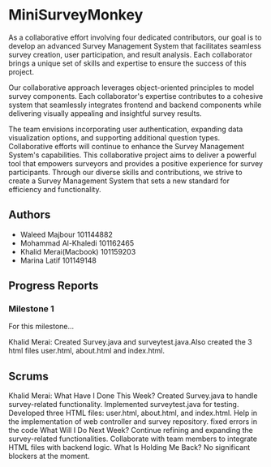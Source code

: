 # MiniSurveyMonkey

As a collaborative effort involving four dedicated contributors, our goal is to develop an advanced Survey Management System that facilitates seamless survey creation, user participation, and result analysis. Each collaborator brings a unique set of skills and expertise to ensure the success of this project.

Our collaborative approach leverages object-oriented principles to model survey components. Each collaborator's expertise contributes to a cohesive system that seamlessly integrates frontend and backend components while delivering visually appealing and insightful survey results.

The team envisions incorporating user authentication, expanding data visualization options, and supporting additional question types. Collaborative efforts will continue to enhance the Survey Management System's capabilities. This collaborative project aims to deliver a powerful tool that empowers surveyors and provides a positive experience for survey participants. Through our diverse skills and contributions, we strive to create a Survey Management System that sets a new standard for efficiency and functionality.
## Authors
- Waleed Majbour 101144882
- Mohammad Al-Khaledi 101162465
- Khalid Merai(Macbook) 101159203
- Marina Latif 101149148

## Progress Reports
### Milestone 1
For this milestone...

Khalid Merai: Created Survey.java and surveytest.java.Also created the 3 html files user.html, about.html and index.html.


## Scrums
Khalid Merai: 
What Have I Done This Week?
Created Survey.java to handle survey-related functionality.
Implemented surveytest.java for testing.
Developed three HTML files: user.html, about.html, and index.html.
Help in the implementation of web controller and survey repository. fixed errors in the code
What Will I Do Next Week?
Continue refining and expanding the survey-related functionalities.
Collaborate with team members to integrate HTML files with backend logic.
What Is Holding Me Back?
No significant blockers at the moment.
